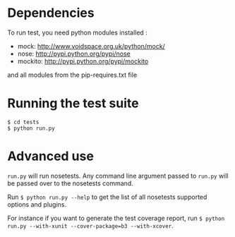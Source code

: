 # Dependencies

To run test, you need python modules installed :

 - mock: http://www.voidspace.org.uk/python/mock/
 - nose: http://pypi.python.org/pypi/nose
 - mockito: http://pypi.python.org/pypi/mockito

and all modules from the pip-requires.txt file


# Running the test suite

```
$ cd tests
$ python run.py
```


# Advanced use

`run.py` will run nosetests. Any command line argument passed to `run.py` will be passed over to the nosetests command.

Run `$ python run.py --help` to get the list of all nosetests supported options and plugins.

For instance if you want to generate the test coverage report, run `$ python run.py --with-xunit --cover-package=b3 --with-xcover`.